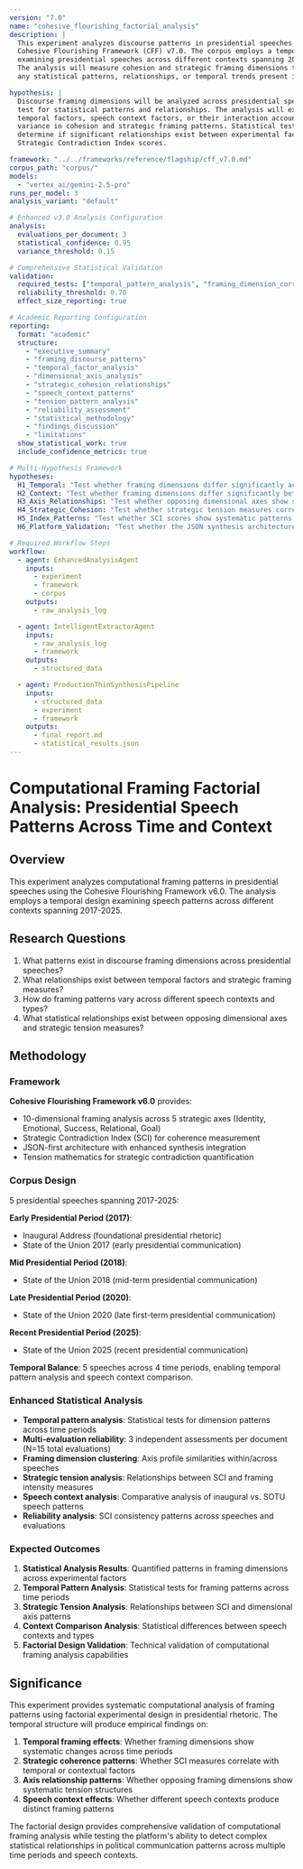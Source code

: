 ```yaml
---
version: "7.0"
name: "cohesive_flourishing_factorial_analysis"
description: |
  This experiment analyzes discourse patterns in presidential speeches using the 
  Cohesive Flourishing Framework (CFF) v7.0. The corpus employs a temporal design 
  examining presidential speeches across different contexts spanning 2017-2025. 
  The analysis will measure cohesion and strategic framing dimensions to identify 
  any statistical patterns, relationships, or temporal trends present in the data.

hypothesis: |
  Discourse framing dimensions will be analyzed across presidential speeches to 
  test for statistical patterns and relationships. The analysis will examine whether 
  temporal factors, speech context factors, or their interaction account for 
  variance in cohesion and strategic framing patterns. Statistical tests will 
  determine if significant relationships exist between experimental factors and 
  Strategic Contradiction Index scores.

framework: "../../frameworks/reference/flagship/cff_v7.0.md"
corpus_path: "corpus/"
models:
  - "vertex_ai/gemini-2.5-pro"
runs_per_model: 3
analysis_variant: "default"

# Enhanced v3.0 Analysis Configuration
analysis:
  evaluations_per_document: 3
  statistical_confidence: 0.95
  variance_threshold: 0.15

# Comprehensive Statistical Validation  
validation:
  required_tests: ["temporal_pattern_analysis", "framing_dimension_correlation_matrix", "sci_reliability", "axis_clustering_analysis", "speech_context_analysis", "strategic_tension_analysis"]
  reliability_threshold: 0.70
  effect_size_reporting: true

# Academic Reporting Configuration
reporting:
  format: "academic"
  structure:
    - "executive_summary"
    - "framing_discourse_patterns"
    - "temporal_factor_analysis"
    - "dimensional_axis_analysis"
    - "strategic_cohesion_relationships"
    - "speech_context_patterns"
    - "tension_pattern_analysis"
    - "reliability_assessment"
    - "statistical_methodology"
    - "findings_discussion"
    - "limitations"
  show_statistical_work: true
  include_confidence_metrics: true

# Multi-Hypothesis Framework
hypotheses:
  H1_Temporal: "Test whether framing dimensions differ significantly across time periods"
  H2_Context: "Test whether framing dimensions differ significantly between speech contexts"
  H3_Axis_Relationships: "Test whether opposing dimensional axes show significant correlational patterns"
  H4_Strategic_Cohesion: "Test whether strategic tension measures correlate with framing intensity"
  H5_Index_Patterns: "Test whether SCI scores show systematic patterns across temporal factors"
  H6_Platform_Validation: "Test whether the JSON synthesis architecture successfully processes framing factorial design with 10-dimensional analysis"

# Required Workflow Steps
workflow:
  - agent: EnhancedAnalysisAgent
    inputs:
      - experiment
      - framework
      - corpus
    outputs:
      - raw_analysis_log

  - agent: IntelligentExtractorAgent
    inputs:
      - raw_analysis_log
      - framework
    outputs:
      - structured_data

  - agent: ProductionThinSynthesisPipeline
    inputs:
      - structured_data
      - experiment
      - framework
    outputs:
      - final_report.md
      - statistical_results.json
---
```


# Computational Framing Factorial Analysis: Presidential Speech Patterns Across Time and Context

## Overview

This experiment analyzes computational framing patterns in presidential speeches using the Cohesive Flourishing Framework v6.0. The analysis employs a temporal design examining speech patterns across different contexts spanning 2017-2025.

## Research Questions

1. What patterns exist in discourse framing dimensions across presidential speeches?
2. What relationships exist between temporal factors and strategic framing measures?
3. How do framing patterns vary across different speech contexts and types?
4. What statistical relationships exist between opposing dimensional axes and strategic tension measures?

## Methodology

### Framework
**Cohesive Flourishing Framework v6.0** provides:
- 10-dimensional framing analysis across 5 strategic axes (Identity, Emotional, Success, Relational, Goal)
- Strategic Contradiction Index (SCI) for coherence measurement
- JSON-first architecture with enhanced synthesis integration
- Tension mathematics for strategic contradiction quantification

### Corpus Design
5 presidential speeches spanning 2017-2025:

**Early Presidential Period (2017)**:
- Inaugural Address (foundational presidential rhetoric)
- State of the Union 2017 (early presidential communication)

**Mid Presidential Period (2018)**:
- State of the Union 2018 (mid-term presidential communication)

**Late Presidential Period (2020)**:
- State of the Union 2020 (late first-term presidential communication)

**Recent Presidential Period (2025)**:
- State of the Union 2025 (recent presidential communication)

**Temporal Balance**: 5 speeches across 4 time periods, enabling temporal pattern analysis and speech context comparison.

### Enhanced Statistical Analysis
- **Temporal pattern analysis**: Statistical tests for dimension patterns across time periods
- **Multi-evaluation reliability**: 3 independent assessments per document (N=15 total evaluations)
- **Framing dimension clustering**: Axis profile similarities within/across speeches
- **Strategic tension analysis**: Relationships between SCI and framing intensity measures
- **Speech context analysis**: Comparative analysis of inaugural vs. SOTU speech patterns
- **Reliability analysis**: SCI consistency patterns across speeches and evaluations

### Expected Outcomes
1. **Statistical Analysis Results**: Quantified patterns in framing dimensions across experimental factors
2. **Temporal Pattern Analysis**: Statistical tests for framing patterns across time periods
3. **Strategic Tension Analysis**: Relationships between SCI and dimensional axis patterns
4. **Context Comparison Analysis**: Statistical differences between speech contexts and types
5. **Factorial Design Validation**: Technical validation of computational framing analysis capabilities

## Significance

This experiment provides systematic computational analysis of framing patterns using factorial experimental design in presidential rhetoric. The temporal structure will produce empirical findings on:

1. **Temporal framing effects**: Whether framing dimensions show systematic changes across time periods
2. **Strategic coherence patterns**: Whether SCI measures correlate with temporal or contextual factors  
3. **Axis relationship patterns**: Whether opposing framing dimensions show systematic tension structures
4. **Speech context effects**: Whether different speech contexts produce distinct framing patterns

The factorial design provides comprehensive validation of computational framing analysis while testing the platform's ability to detect complex statistical relationships in political communication patterns across multiple time periods and speech contexts.